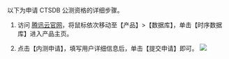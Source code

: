 以下为申请 CTSDB 公测资格的详细步骤。

1. 访问 [腾讯云官网](https://cloud.tencent.com/)，将鼠标依次移动至【产品】>【数据库】，单击【时序数据库】进入产品主页。

2. 点击【内测申请】，填写用户详细信息后，单击【提交申请】即可。
![](https://i.imgur.com/N9Qc3B2.png)
